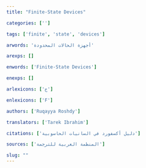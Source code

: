 ```yaml
---
title: "Finite-State Devices"

categories: ['']

tags: ['finite', 'state', 'devices']

arwords: 'أجهزة الحالات المحدودة'

arexps: []

enwords: ['Finite-State Devices']

enexps: []

arlexicons: ['ج']

enlexicons: ['F']

authors: ['Ruqayya Roshdy']

translators: ['Tarek Ibrahim']

citations: ['دليل أكسفورد في السانيات الحاسوبية']

sources: ['المنظمة العربية للترجمة']

slug: ""
---
```


